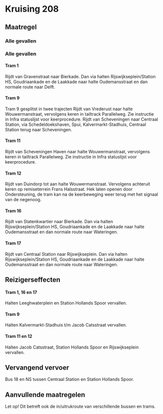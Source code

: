 # Kruising 208
## Maatregel
### Alle gevallen

### Alle gevallen

#### Tram 1
Rijdt van Gravenstraat naar Bierkade. Dan via halten Rijswijkseplein/Station HS, Goudriaankade en de Laakkade naar halte Oudemansstraat en dan normale route naar Delft.

#### Tram 9
Tram 9 gesplitst in twee trajecten
Rijdt van Vrederust naar halte Wouwermanstraat, vervolgens keren in tailtrack Parallelweg. Zie instructie in Infra statuslijst voor keerprocedure.
Rijdt van Scheveningen naar Centraal Station, via Schedeldoekshaven, Spui, Kalvermarkt-Stadhuis, Centraal Station terug naar Scheveningen.

#### Tram 11 
Rijdt van Scheveningen Haven naar halte Wouwermanstraat, vervolgens keren in tailtrack Parallelweg. Zie instructie in Infra statuslijst voor keerprocedure.

#### Tram 12 
Rijdt van Duindorp tot aan halte Wouwermanstraat. Vervolgens achteruit keren op remiseterrein Frans Halsstraat. Hek laten openen door Ondersteuning, de tram kan na de keerbeweging weer terug met het signaal van de negenoog.

#### Tram 16 
Rijdt van Statenkwartier naar Bierkade. Dan via halten Rijswijkseplein/Station HS, Goudriaankade en de Laakkade naar halte Oudemansstraat en dan normale route naar Wateringen. 

#### Tram 17 
Rijdt van Centraal Station naar Rijswijkseplein. Dan via halten Rijswijkseplein/Station HS, Goudriaankade en de Laakkade naar halte Oudemansstraat en dan normale route naar Wateringen. 

## Reizigerseffecten

#### Tram 1, 16 en 17
Halten Leeghwaterplein en Station Hollands Spoor vervallen.

#### Tram 9
Halten Kalvermarkt-Stadhuis t/m Jacob Catsstraat vervallen.

#### Tram 11 en 12 
Halten Jacob Catsstraat, Station Hollands Spoor en Rijswijkseplein vervallen.

## Vervangend vervoer
Bus 18 en NS tussen Centraal Station en Station Hollands Spoor.

## Aanvullende maatregelen
Let op! Dit betreft ook de in/uitrukroute van verschillende bussen en trams.
